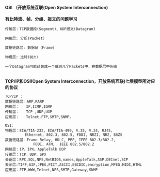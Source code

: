 #### OSI （开放系统互联(Open System Interconnection)

 **有比特流、帧、分组、报文的问题学习**

	传输层：TCP数据段(Segment)、UDP报文(Datagram)

	网络层: 分组(Packet)

	数据链路层: 数据帧（Frame）

	物理层: 比特(Bit)

	一个Datagram可能封装成一个或则几个Packets中，在数据层中传输

​	
**TCP/IP和OSI(Open System Interconnection，开放系统互联)七层模型所对应的协议**

	TCP/IP : 
	数据链路层：ARP,RARP
	网络层：   IP,ICMP,IGMP
	传输层：   TCP ,UDP,UGP
	应用层：   Telnet,FTP,SMTP,SNMP.
	
	OSI:
	物理层：EIA/TIA-232, EIA/TIA-499, V.35, V.24, RJ45,
			 Ethernet, 802.3, 802.5, FDDI, NRZI, NRZ, B8ZS
	数据链路层：Frame Relay, HDLC, PPP, IEEE 802.3/802.2,
				 FDDI, ATM,  IEEE 802.5/802.2
	网络层：IP，IPX，AppleTalk DDP
	传输层：TCP，UDP，SPX
	会话层：RPC,SQL,NFS,NetBIOS,names,AppleTalk,ASP,DECnet,SCP
	表示层:TIFF,GIF,JPEG,PICT,ASCII,EBCDIC,encryption,MPEG,MIDI,HTML
	应用层：FTP,WWW,Telnet,NFS,SMTP,Gateway,SNMP
